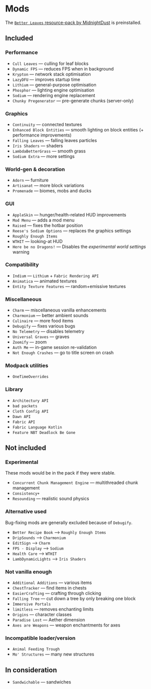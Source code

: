 # Mods

The [`Better Leaves` resource-pack by MidnightDust](https://github.com/TeamMidnightDust/BetterLeavesPack) is preinstalled.

## Included
### Performance
- `Cull Leaves` — culling for leaf blocks
- `Dynamic FPS` — reduces FPS when in background
- `Krypton` — network stack optimisation
- `LazyDFU` — improves startup time
- `Lithium` — general-purpose optimisation
- `Phosphor` — lighting engine optimisation
- `Sodium` — rendering engine replacement
- `Chunky Pregenerator` — pre-generate chunks (server-only)

### Graphics
- `Continuity` — connected textures
- `Enhanced Block Entities` — smooth lighting on block entities (+ performance improvements)
- `Falling Leaves` — falling leaves particles
- `Iris Shaders` — shaders
- `LambdaBetterGrass` — smooth grass
- `Sodium Extra` — more settings

### World-gen & decoration
- `Adorn` — furniture
- `Artisanat` — more block variations
- `Promenade` — biomes, mobs and ducks

### GUI
- `AppleSkin` — hunger/health-related HUD improvements
- `Mod Menu` — adds a mod menu
- `Raised` — fixes the hotbar position
- `Reese's Sodium Options` — replaces the graphics settings
- `Roughly Enough Items`
- `WTHIT` — looking-at HUD
- `Here be no Dragons!` — Disables the *experimental world settings* warning

### Compatibility
- `Indium` — `Lithium` + `Fabric Rendering API`
- `Animatica` — animated textures
- `Entity Texture Features` — random+emissive textures

### Miscellaneous
- `Charm` — miscellaneous vanilla enhancements
- `Charmonium` — better ambient sounds
- `Culinaire` — more food items
- `Debugify` — fixes various bugs
- `No Telemetry` — disables telemetry
- `Universal Graves` — graves
- `Zoomify` — zoom
- `Auth Me` — in-game session re-validation
- `Not Enough Crashes` — go to title screen on crash

### Modpack utilities
- `OneTimeOverrides`

### Library
- `Architectury API`
- `bad packets`
- `Cloth Config API`
- `Dawn API`
- `Fabric API`
- `Fabric Language Kotlin`
- `Feature NBT Deadlock Be Gone`

## Not included
### Experimental
These mods would be in the pack if they were stable.
- `Concurrent Chunk Management Engine` — multithreaded chunk management
- `Consistency+`
- `Resounding` — realistic sound physics

### Alternative used
Bug-fixing mods are generally excluded because of `Debugify`.
- `Better Recipe Book` --> `Roughly Enough Items`
- `DripSounds` --> `Charmonium`
- `EditSign` --> `Charm`
- `FPS - Display` --> `Sodium`
- `Health Care` --> `WTHIT`
- `LambDynamicLights` --> `Iris Shaders`

### Not vanilla enough
- `Additional Additions` — various items
- `ChestTracker` — find items in chests
- `EasierCrafting` — crafting through clicking
- `Falling Tree` — cut down a tree by only breaking one block
- `Immersive Portals`
- `limitless` — removes enchanting limits
- `Origins` — character classes
- `Paradise Lost` — Aether dimension
- `Axes are Weapons` — weapon enchantments for axes

### Incompatible loader/version
- `Animal Feeding Trough`
- `Mo' Structures` — many new structures

## In consideration
- `Sandwichable` — sandwiches
